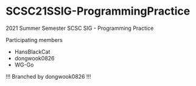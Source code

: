 # SCSC21SSIG-ProgrammingPractice
2021 Summer Semester SCSC SIG - Programming Practice 

Participating members
- HansBlackCat
- dongwook0826
- WG-Go

!!! Branched by dongwook0826 !!!
